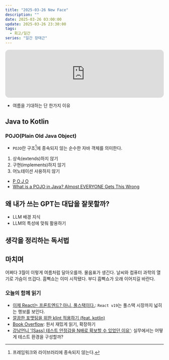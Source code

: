 ```yaml
---
title: "2025-03-26 New Face"
description: ""
date: 2025-03-26 03:00:00
update: 2025-03-26 23:30:00
tags:
  - 회고/일간
series: "일간 장태근" 
---
```


<iframe style="border-radius:12px" src="https://open.spotify.com/embed/track/25YgkxnU4UzEG4ORni69Rw?utm_source=generator" width="100%" height="152" frameBorder="0" allowfullscreen="" allow="autoplay; clipboard-write; encrypted-media; fullscreen; picture-in-picture" loading="lazy"></iframe>

- 여름을 기대하는 단 한가지 이유

## Java to Kotlin

### POJO(Plain Old Java Object)

- `POJO`란 구조[^1]에 종속되지 않는 순수한 자바 객체를 의미한다.

1. 상속(extends)하지 않기
2. 구현(implements)하지 않기
3. 어노테이션 사용하지 않기

- [P O J O](https://martinfowler.com/bliki/POJO.html)
- [What is a POJO in Java? Almost EVERYONE Gets This Wrong](https://www.youtube.com/watch?v=oqPiEc2zNb0&t=25s)

## 왜 내가 쓰는 GPT는 대답을 잘못할까?

[//]: # (![박재호 '왜 내가 쓰는 GPT는 이상한 대답만 할까?' <출처: 한입 커뮤니티>]&#40;bite-sized-lunch-box.jpg&#41;)

- LLM 배경 지식
- LLM의 특성에 맞춰 활용하기

## 생각을 정리하는 독서법

## 마치며

어쩌다 3월이 이렇게 여름처럼 달아오를까. 물음표가 생긴다. 날씨와 컴퓨터 과학의 열기로 가슴이 뜨겁다. 흠뻑쇼는 이미 시작됐다.
부디 흠뻑쇼가 오래 이어지길 바란다.

### 오늘의 함께 읽기

- [이제 React는 프론트엔드? 아니, 풀스택이다.](https://velog.io/@composite/%EC%9D%B4%EC%A0%9C-React%EB%8A%94-%ED%94%84%EB%A1%A0%ED%8A%B8%EC%97%94%EB%93%9C-%EC%95%84%EB%8B%88-%ED%92%80%EC%8A%A4%ED%83%9D%EC%9D%B4%EB%8B%A4): `React v19`는 풀스택 시장까지 넓히는 행보를 보인다.
- [깔끔한 포맷팅을 위한 klint 적용하기 (feat. kotlin)](https://msyu1207.tistory.com/entry/%EA%B9%94%EB%81%94%ED%95%9C-%ED%8F%AC%EB%A7%B7%ED%8C%85%EC%9D%84-%EC%9C%84%ED%95%9C-ktlint-%EC%A0%81%EC%9A%A9%ED%95%98%EA%B8%B0-feat-kotlin)
- [Book Overflow](https://www.youtube.com/@BookOverflowPod/videos): 원서 재밌게 읽기, 확장하기
- [강남언니 '[Sass] 테스트 안정감을 N배로 확보할 수 있었던 이유'](https://blog.gangnamunni.com/post/how-we-improved-test-stability/): 실무에서는 어떻게 테스트 환경을 구성할까?

[^1]: 프레임워크와 라이브러리에 종속되지 않는다.